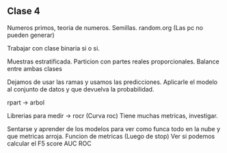 ## Clase 4

Numeros primos, teoria de numeros. Semillas.
random.org (Las pc no pueden generar)

Trabajar con clase binaria si o si.

Muestras estratificada. Particion con  partes reales proporcionales. Balance entre ambas clases

Dejamos de usar las ramas y usamos las predicciones.
Aplicarle el modelo al conjunto de datos y que devuelva la probabilidad.

rpart -> arbol

Librerias para medir -> rocr (Curva roc) Tiene muchas metricas, investigar.

Sentarse y aprender de los modelos para ver como funca todo en la nube y que metricas arroja.
Funcion de metricas (Luego de stop)
Ver si podemos calcular el F5 score
AUC
ROC